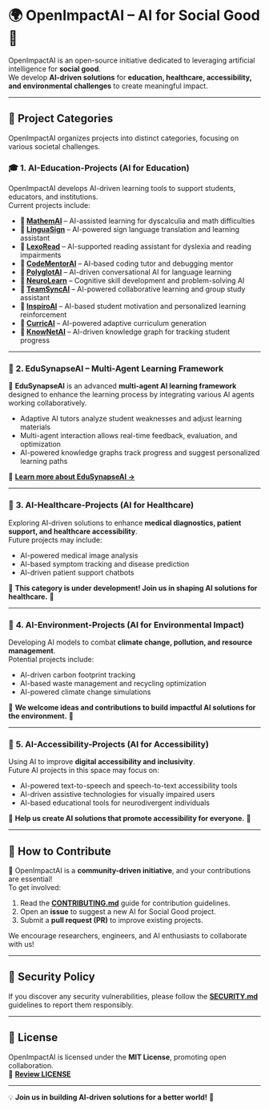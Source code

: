 # 🌍 OpenImpactAI – AI for Social Good 🚀

OpenImpactAI is an open-source initiative dedicated to leveraging artificial intelligence for **social good**.  
We develop **AI-driven solutions** for **education, healthcare, accessibility, and environmental challenges** to create meaningful impact.

---

## 📌 **Project Categories**
OpenImpactAI organizes projects into distinct categories, focusing on various societal challenges.

### 🎓 **1. AI-Education-Projects (AI for Education)**
OpenImpactAI develops AI-driven learning tools to support students, educators, and institutions.  
Current projects include:

- **📌 [MathemAI](https://github.com/openimpactai/MathemAI)** – AI-assisted learning for dyscalculia and math difficulties  
- **📌 [LinguaSign](https://github.com/openimpactai/LinguaSign)** – AI-powered sign language translation and learning assistant  
- **📌 [LexoRead](https://github.com/openimpactai/LexoRead)** – AI-supported reading assistant for dyslexia and reading impairments  
- **📌 [CodeMentorAI](https://github.com/openimpactai/CodeMentorAI)** – AI-based coding tutor and debugging mentor  
- **📌 [PolyglotAI](https://github.com/openimpactai/PolyglotAI)** – AI-driven conversational AI for language learning  
- **📌 [NeuroLearn](https://github.com/openimpactai/NeuroLearn)** – Cognitive skill development and problem-solving AI  
- **📌 [TeamSyncAI](https://github.com/openimpactai/TeamSyncAI)** – AI-powered collaborative learning and group study assistant  
- **📌 [InspiroAI](https://github.com/openimpactai/InspiroAI)** – AI-based student motivation and personalized learning reinforcement  
- **📌 [CurricAI](https://github.com/openimpactai/CurricAI)** – AI-powered adaptive curriculum generation  
- **📌 [KnowNetAI](https://github.com/openimpactai/KnowNetAI)** – AI-driven knowledge graph for tracking student progress  

---

### 🤖 **2. EduSynapseAI – Multi-Agent Learning Framework**
📌 **EduSynapseAI** is an advanced **multi-agent AI learning framework** designed to enhance the learning process by integrating various AI agents working collaboratively.

- Adaptive AI tutors analyze student weaknesses and adjust learning materials  
- Multi-agent interaction allows real-time feedback, evaluation, and optimization  
- AI-powered knowledge graphs track progress and suggest personalized learning paths  

📂 [**Learn more about EduSynapseAI →**](./EduSynapseAI/)

---

### 🏥 **3. AI-Healthcare-Projects (AI for Healthcare)**
Exploring AI-driven solutions to enhance **medical diagnostics, patient support, and healthcare accessibility**.  
Future projects may include:

- AI-powered medical image analysis  
- AI-based symptom tracking and disease prediction  
- AI-driven patient support chatbots  

🚧 **This category is under development! Join us in shaping AI solutions for healthcare.** 🚧

---

### 🌱 **4. AI-Environment-Projects (AI for Environmental Impact)**
Developing AI models to combat **climate change, pollution, and resource management**.  
Potential projects include:

- AI-driven carbon footprint tracking  
- AI-based waste management and recycling optimization  
- AI-powered climate change simulations  

🚧 **We welcome ideas and contributions to build impactful AI solutions for the environment.** 🚧

---

### 🦾 **5. AI-Accessibility-Projects (AI for Accessibility)**
Using AI to improve **digital accessibility and inclusivity**.  
Future AI projects in this space may focus on:

- AI-powered text-to-speech and speech-to-text accessibility tools  
- AI-driven assistive technologies for visually impaired users  
- AI-based educational tools for neurodivergent individuals  

🚧 **Help us create AI solutions that promote accessibility for everyone.** 🚧

---

## 🎯 **How to Contribute**
🚀 OpenImpactAI is a **community-driven initiative**, and your contributions are essential!  
To get involved:

1. Read the **[CONTRIBUTING.md](./CONTRIBUTING.md)** guide for contribution guidelines.  
2. Open an **issue** to suggest a new AI for Social Good project.  
3. Submit a **pull request (PR)** to improve existing projects.  

We encourage researchers, engineers, and AI enthusiasts to collaborate with us!  

---

## 🔐 **Security Policy**
If you discover any security vulnerabilities, please follow the **[SECURITY.md](./SECURITY.md)** guidelines to report them responsibly.

---

## 📜 **License**
OpenImpactAI is licensed under the **MIT License**, promoting open collaboration.  
📂 [**Review LICENSE**](./LICENSE)

---

💡 **Join us in building AI-driven solutions for a better world!** 🚀
